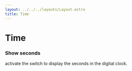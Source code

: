 ```yaml
---
layout: ../../../layouts/Layout.astro
title: Time
---
```


# Time

### Show seconds

activate the switch to display the seconds in the digital clock.
